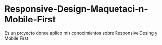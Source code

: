 # Responsive-Design-Maquetaci-n-Mobile-First
Es un proyecto donde aplico mis conocimientos sobre Responsive Desing y Mobile First
